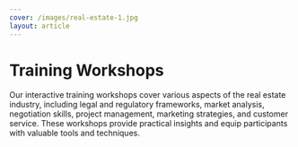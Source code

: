 ```yaml
---
cover: /images/real-estate-1.jpg
layout: article
---
```


# Training Workshops

Our interactive training workshops cover various aspects of the real estate industry, including legal and regulatory frameworks, market analysis, negotiation skills, project management, marketing strategies, and customer service. These workshops provide practical insights and equip participants with valuable tools and techniques.